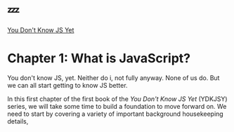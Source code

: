 # :zzz:

[You Don't Know JS Yet](https://github.com/getify/You-Dont-Know-JS/blob/2nd-ed/get-started/ch1.md)

# Chapter 1: What is JavaScript?

You don't know JS, yet. Neither do i, not fully anyway. None of us do. But we can all start getting to know JS better.

In this first chapter of the first book of the _You Don't Know JS Yet_ (YDKJSY) series, we will take some time to build a foundation to move forward on.
We need to start by covering a variety of important background housekeeping details,
